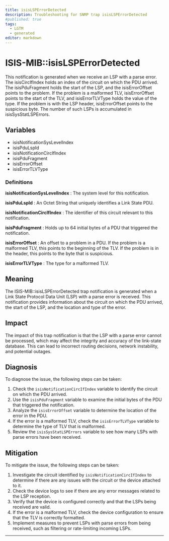 ```yaml
---
title: isisLSPErrorDetected
description: Troubleshooting for SNMP trap isisLSPErrorDetected
#published: true
tags:
  - LGTM
  - generated
editor: markdown
---
```


# ISIS-MIB::isisLSPErrorDetected 

This notification is generated when we receive
an LSP with a parse error.  The isisCircIfIndex
holds an index of the circuit on which the PDU
arrived.  The isisPduFragment holds the start of the
LSP, and the isisErrorOffset points to the problem.
If the problem is a malformed TLV, isisErrorOffset
points to the start of the TLV, and isisErrorTLVType
holds the value of the type.
If the problem is with the LSP header, isisErrorOffset
points to the suspicious byte.
The number of such LSPs is accumulated in
isisSysStatLSPErrors. 


## Variables


  - isisNotificationSysLevelIndex
  - isisPduLspId
  - isisNotificationCircIfIndex
  - isisPduFragment
  - isisErrorOffset
  - isisErrorTLVType 

### Definitions 


**isisNotificationSysLevelIndex** 
: The system level for this notification. 

**isisPduLspId** 
: An Octet String that uniquely identifies
a Link State PDU. 

**isisNotificationCircIfIndex** 
: The identifier of this circuit relevant to
this notification. 

**isisPduFragment** 
: Holds up to 64 initial bytes of a PDU that
triggered the notification. 

**isisErrorOffset** 
: An offset to a problem in a PDU.  If the problem
is a malformed TLV, this points to the beginning
of the TLV.  If the problem is in the header, this
points to the byte that is suspicious. 

**isisErrorTLVType** 
: The type for a malformed TLV. 


## Meaning

The ISIS-MIB::isisLSPErrorDetected trap notification is generated when a Link State Protocol Data Unit (LSP) with a parse error is received. This notification provides information about the circuit on which the PDU arrived, the start of the LSP, and the location and type of the error.

## Impact

The impact of this trap notification is that the LSP with a parse error cannot be processed, which may affect the integrity and accuracy of the link-state database. This can lead to incorrect routing decisions, network instability, and potential outages.

## Diagnosis

To diagnose the issue, the following steps can be taken:

1. Check the `isisNotificationCircIfIndex` variable to identify the circuit on which the PDU arrived.
2. Use the `isisPduFragment` variable to examine the initial bytes of the PDU that triggered the notification.
3. Analyze the `isisErrorOffset` variable to determine the location of the error in the PDU.
4. If the error is a malformed TLV, check the `isisErrorTLVType` variable to determine the type of TLV that is malformed.
5. Review the `isisSysStatLSPErrors` variable to see how many LSPs with parse errors have been received.

## Mitigation

To mitigate the issue, the following steps can be taken:

1. Investigate the circuit identified by `isisNotificationCircIfIndex` to determine if there are any issues with the circuit or the device attached to it.
2. Check the device logs to see if there are any error messages related to the LSP reception.
3. Verify that the device is configured correctly and that the LSPs being received are valid.
4. If the error is a malformed TLV, check the device configuration to ensure that the TLV is correctly formatted.
5. Implement measures to prevent LSPs with parse errors from being received, such as filtering or rate-limiting incoming LSPs.
---




